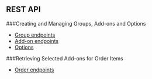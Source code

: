## REST API

###Creating and Managing Groups, Add-ons and Options

* [Group endpoints](groups.md)
* [Add-on endpoints](add-ons.md)
* [Options](options.md)

###Retrieving Selected Add-ons for Order Items 

* [Order endpoints](orders.md)

